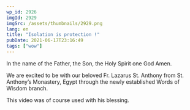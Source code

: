 ```yaml
---
wp_id: 2926
imgId: 2929
imgSrc: /assets/thumbnails/2929.png
lang: en
title: "Isolation is protection !"
pubDate: 2021-06-17T23:16:49
tags: ["wow"]
---
```


<!-- page: 6 -->

<p>In the name of the Father, the Son, the Holy Spirit one God Amen.</p>
<p>We are excited to be with our beloved Fr. Lazarus St. Anthony from St. Anthony&#8217;s Monastery, Egypt through the newly established Words of Wisdom branch.</p>
<p>This video was of course used with his blessing.</p>
<p>&nbsp;</p>
